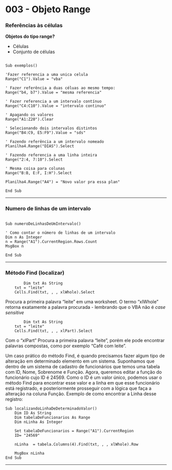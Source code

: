 # 003 - Objeto Range

### **Referências às células**

**Objetos do tipo range?**

- Células
- Conjunto de células

```VB

Sub exemplos()

'Fazer referencia a uma unica celula
Range("C1").Value = "vba"

' Fazer referência a duas céluas ao mesmo tempo:
Range("b4, b7").Value = "mesma referencia"

' Fazer referencia a um intervalo contínuo
Range("C4:C10").Value = "intervalo continuo"

' Apagando os valores
Range("A1:Z20").Clear

' Selecionando dois intervalos distintos
Range("B4:C9, E5:F9").Value = "sds"

' Fazendo referência a um intervalo nomeado
Planilha4.Range("DIAS").Select

' Fazendo referencia a uma linha inteira
Range("2:4, 7:10").Select

' Mesma coisa para colunas
Range("B:B, E:F, I:H").Select

Planilha4.Range("A4") = "Novo valor pra essa plan"

End Sub

```
---

### **Numero de linhas de um intervalo**

````VB

Sub numeroDeLinhasDeUmIntervalo()

' Como contar o número de linhas de um intervalo
Dim n As Integer
n = Range("A1").CurrentRegion.Rows.Count
MsgBox n

End Sub
````
---

### Método Find (localizar)

```VB
		Dim txt As String
    txt = "leite"
    Cells.Find(txt, , , xlWhole).Select
```

Procura a primeira palavra “leite” em uma worksheet. O termo “xlWhole” retorna exatamente a palavra procurada - lembrando que o VBA não é *case sensitive*

```VB
		Dim txt As String
    txt = "leite"
    Cells.Find(txt, , , xlPart).Select
```

Com o “xlPart” Procura a primeira palavra “leite”, porém ele pode encontrar palavras compostas, como por exemplo “Café com leite”. 

Um caso prático do método Find, é quando precisamos fazer algum tipo de alteração em determinado elemento em um sistema. Suponhamos que dentro de um sistema de cadastro de funcionários que temos uma tabela com ID, Nome, Sobrenome e Função. Agora, queremos editar a função do funcionário cujo ID é 24569. Como o ID é um valor único, podemos usar o método Find para encontrar esse valor e a linha em que esse funcionário está registrado, e posteriormente prosseguir com a lógica que faça a alteração na coluna Função. Exemplo de como encontrar a Linha desse registro:

```VB
Sub localizandoLinhaDeDeterminadoValor()
    Dim ID As String
    Dim tabelaDeFuncionarios As Range
    Dim nLinha As Integer
    
    Set tabelaDeFuncionarios = Range("A1").CurrentRegion
    ID= "24569"
    
    nLinha  = tabela.Columns(4).Find(txt, , , xlWhole).Row
    
    MsgBox nLinha 
End Sub
```

---

